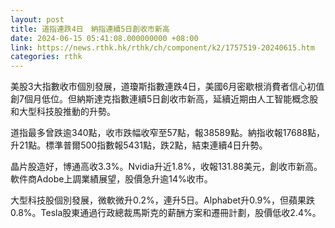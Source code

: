 ```yaml
---
layout: post
title: 道指連跌4日　納指連續5日創收市新高
date: 2024-06-15 05:41:08.000000000 +08:00
link: https://news.rthk.hk/rthk/ch/component/k2/1757519-20240615.htm
categories: rthk
---
```


美股3大指數收市個別發展，道瓊斯指數連跌4日，美國6月密歇根消費者信心初值創7個月低位。但納斯達克指數連續5日創收市新高，延續近期由人工智能概念股和大型科技股推動的升勢。

道指最多曾跌逾340點，收市跌幅收窄至57點，報38589點。納指收報17688點，升21點。標準普爾500指數報5431點，跌2點，結束連續4日升勢。

晶片股造好，博通高收3.3%。Nvidia升近1.8%，收報131.88美元，創收市新高。軟件商Adobe上調業績展望，股價急升逾14%收市。

大型科技股個別發展，微軟微升0.2%，連升5日。Alphabet升0.9%，但蘋果跌0.8%。Tesla股東通過行政總裁馬斯克的薪酬方案和遷冊計劃，股價低收2.4%。
